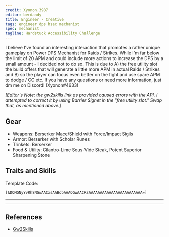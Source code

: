 ```yaml
---
credit: Xyonon.3987
editor: berdandy
title: Engineer - Creative
tags: engineer dps hsac mechanist
spec: mechanist
tagline: Hardstuck Accessibility Challenge
---
```


I believe I've found an interesting interaction that promotes a rather unique gameplay on Power DPS Mechanist for Raids / Strikes. While I'm far below the limit of 20 APM and could include more actions to increase the DPS by a small amount - I decided not to do so. This is due to A) the free utility slot the build offers that will generate a little more APM in actual Raids / Strikes and B) so the player can focus even better on the fight and use spare APM to dodge / CC etc. If you have any questions or need more information, just dm me on Discord! (Xyonon#4633)

_[Editor's Note: the gw2skills link as provided caused errors with the API. I attempted to correct it by using Barrier Signet in the "free utility slot." Swap that, as mentioned above.]_

## Gear

- Weapons: Berserker Mace/Shield with Force/Impact Sigils
- Armor: Berserker with Scholar Runes
- Trinkets: Berserker
- Food & Utility: Cilantro-Lime Sous-Vide Steak, Potent Superior Sharpening Stone

## Traits and Skills

Template Code:

`[&DQMGNyYvRh8NGwAACxsAABobAAAQGwAACRsAAAAAAAAAAAAAAAAAAAAAAAA=]`

---

<div
  data-armory-embed='skills'
  data-armory-ids='63049,63262,63253,63111,63095'
>
</div>
<div
  data-armory-embed='specializations'
  data-armory-ids='6,38,70'
  data-armory-6-traits='1882,482,1947'
  data-armory-38-traits='1914,1923,526'
  data-armory-70-traits='2279,2294,2292'
>
</div>
<script async src='https://unpkg.com/armory-embeds@^0.x.x/armory-embeds.js'></script>

---

## References

- [Gw2Skills](http://en.gw2skills.net/editor/?PegAk6lxi9ycZx44u8G%2FA-zRIYR0wXG1mAVUA2eQCjNwrhCnRA-e)
